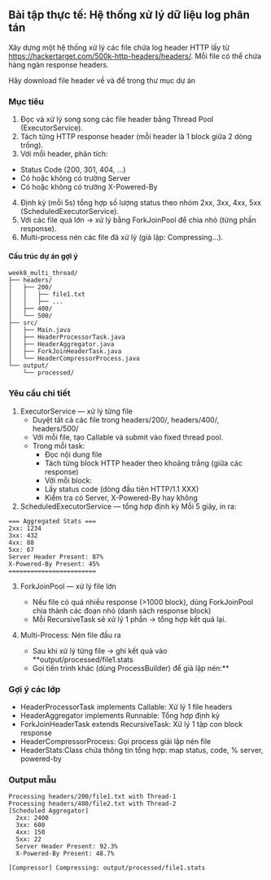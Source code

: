 ## Bài tập thực tế: Hệ thống xử lý dữ liệu log phân tán

Xây dựng một hệ thống xử lý các file chứa log header HTTP lấy từ https://hackertarget.com/500k-http-headers/headers/. Mỗi file có thể chứa hàng ngàn response headers.

Hãy download file header về và để trong thư mục dự án

### Mục tiêu

1.	Đọc và xử lý song song các file header bằng Thread Pool (ExecutorService).
2.	Tách từng HTTP response header (mỗi header là 1 block giữa 2 dòng trống).
3.	Với mỗi header, phân tích:
   - Status Code (200, 301, 404, …)
   - Có hoặc không có trường Server 
   - Có hoặc không có trường X-Powered-By
4.	Định kỳ (mỗi 5s) tổng hợp số lượng status theo nhóm 2xx, 3xx, 4xx, 5xx (ScheduledExecutorService).
5.	Với các file quá lớn → xử lý bằng ForkJoinPool để chia nhỏ (từng phần response).
6.	Multi-process nén các file đã xử lý (giả lập: Compressing...).

#### Cấu trúc dự án gợi ý

```
week8_multi_thread/
├── headers/
│   ├── 200/
│   │   ├── file1.txt
│   │   ├── ...
│   ├── 400/
│   └── 500/
├── src/
│   ├── Main.java
│   ├── HeaderProcessorTask.java
│   ├── HeaderAggregator.java
│   ├── ForkJoinHeaderTask.java
│   └── HeaderCompressorProcess.java
└── output/
    └── processed/
```

### Yêu cầu chi tiết

1. ExecutorService — xử lý từng file
   - Duyệt tất cả các file trong headers/200/, headers/400/, headers/500/
   - Với mỗi file, tạo Callable<HeaderStats> và submit vào fixed thread pool.
   - Trong mỗi task:
     - Đọc nội dung file 
     - Tách từng block HTTP header theo khoảng trắng (giữa các response)
     - Với mỗi block:
     - Lấy status code (dòng đầu tiên HTTP/1.1 XXX)
     - Kiểm tra có Server, X-Powered-By hay không
2. ScheduledExecutorService — tổng hợp định kỳ 
Mỗi 5 giây, in ra:
```
=== Aggregated Stats ===
2xx: 1234
3xx: 432
4xx: 88
5xx: 67
Server Header Present: 87%
X-Powered-By Present: 45%
========================
```

3. ForkJoinPool — xử lý file lớn
   - Nếu file có quá nhiều response (>1000 block), dùng ForkJoinPool chia thành các đoạn nhỏ (danh sách response block)
   - Mỗi RecursiveTask<HeaderStats> sẽ xử lý 1 phần → tổng hợp kết quả lại.

4. Multi-Process: Nén file đầu ra
   - Sau khi xử lý từng file → ghi kết quả vào **output/processed/file1.stats
   - Gọi tiến trình khác (dùng ProcessBuilder) để giả lập nén:**

### Gợi ý các lớp

- HeaderProcessorTask implements Callable<HeaderStats>: Xử lý 1 file headers
- HeaderAggregator implements Runnable: Tổng hợp định kỳ
- ForkJoinHeaderTask extends RecursiveTask<HeaderStats>: Xử lý 1 tập con block response
- HeaderCompressorProcess: Gọi process giải lập nén file
- HeaderStats:Class chứa thông tin tổng hợp: map status, code, % server, powered-by

### Output mẫu
```aiignore
Processing headers/200/file1.txt with Thread-1
Processing headers/400/file2.txt with Thread-2
[Scheduled Aggregator]
  2xx: 2400
  3xx: 600
  4xx: 150
  5xx: 22
  Server Header Present: 92.3%
  X-Powered-By Present: 48.7%

[Compressor] Compressing: output/processed/file1.stats
```

